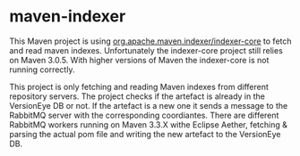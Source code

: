 # maven-indexer

This Maven project is using [org.apache.maven.indexer/indexer-core](https://www.versioneye.com/java/org.apache.maven.indexer:indexer-core/5.1.1) to fetch and read maven indexes. Unfortunately the indexer-core project still relies on Maven 3.0.5. With higher versions of Maven the indexer-core is not running correctly. 

This project is only fetching and reading Maven indexes from different repository servers. The project checks if the artefact is already in the VersionEye DB or not. If the artefact is a new one it sends a message to the RabbitMQ server with the corresponding coordiantes. There are different RabbitMQ workers running on Maven 3.3.X withe Eclipse Aether, fetching & parsing the actual pom file and writing the new artefact to the VersionEye DB. 
